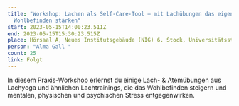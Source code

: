 ```yaml
---
title: "Workshop: Lachen als Self-Care-Tool – mit Lachübungen das eigene
  Wohlbefinden stärken"
start: 2023-05-15T14:00:23.511Z
end: 2023-05-15T15:30:23.515Z
place: Hörsaal A, Neues Institutsgebäude (NIG) 6. Stock, Universitätsstraße 7
person: "Alma Gall "
count: 25
link: Folgt
---
```

In diesem Praxis-Workshop erlernst du einige Lach- & Atemübungen aus Lachyoga und ähnlichen Lachtrainings, die das Wohlbefinden steigern und mentalen, physischen und psychischen Stress entgegenwirken.